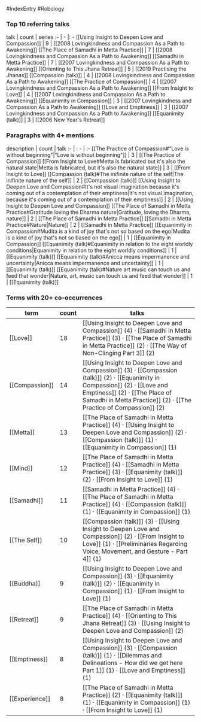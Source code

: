 #IndexEntry #Robology

### Top 10 referring talks
talk | count | series
:- | - |: -
[[Using Insight to Deepen Love and Compassion]] | 9 | [[2008 Lovingkindness and Compassion As a Path to Awakening]]
[[The Place of Samadhi in Metta Practice]] | 7 | [[2008 Lovingkindness and Compassion As a Path to Awakening]]
[[Samadhi in Metta Practice]] | 7 | [[2007 Lovingkindness and Compassion As a Path to Awakening]]
[[Orienting to This Jhana Retreat]] | 5 | [[2019 Practising the Jhanas]]
[[Compassion (talk)]] | 4 | [[2008 Lovingkindness and Compassion As a Path to Awakening]]
[[The Practice of Compassion]] | 4 | [[2007 Lovingkindness and Compassion As a Path to Awakening]]
[[From Insight to Love]] | 4 | [[2007 Lovingkindness and Compassion As a Path to Awakening]]
[[Equanimity in Compassion]] | 3 | [[2007 Lovingkindness and Compassion As a Path to Awakening]]
[[Love and Emptiness]] | 3 | [[2007 Lovingkindness and Compassion As a Path to Awakening]]
[[Equanimity (talk)]] | 3 | [[2006 New Year's Retreat]]

### Paragraphs with 4+ mentions
description | count | talk
:- | : - | :-
[[The Practice of Compassion#"Love is without beginning"\|"Love is without beginning"]] | 3 | [[The Practice of Compassion]]
[[From Insight to Love#Metta is fabricated but it's also the natural state\|Metta is fabricated, but it's also the natural state]] | 3 | [[From Insight to Love]]
[[Compassion (talk)#The inifinite nature of the self\|The inifinite nature of the self]] | 2 | [[Compassion (talk)]]
[[Using Insight to Deepen Love and Compassion#It's not visual imagination because it's coming out of a contemplation of their emptiness\|It's not visual imagination, because it's coming out of a contemplation of their emptiness]] | 2 | [[Using Insight to Deepen Love and Compassion]]
[[The Place of Samadhi in Metta Practice#Gratitude loving the Dharma nature\|Gratitude, loving the Dharma, nature]] | 2 | [[The Place of Samadhi in Metta Practice]]
[[Samadhi in Metta Practice#Nature\|Nature]] | 2 | [[Samadhi in Metta Practice]]
[[Equanimity in Compassion#Mudita is a kind of joy that's not so based on the ego\|Mudita is a kind of joy that's not so based on the ego]] | 1 | [[Equanimity in Compassion]]
[[Equanimity (talk)#Equanimity in relation to the eight worldly conditions\|Equanimity in relation to the eight worldly conditions]] | 1 | [[Equanimity (talk)]]
[[Equanimity (talk)#Anicca means impermanence and uncertainty\|Anicca means impermanence and uncertainty]] | 1 | [[Equanimity (talk)]]
[[Equanimity (talk)#Nature art music can touch us and feed that wonder\|Nature, art, music can touch us and feed that wonder]] | 1 | [[Equanimity (talk)]]

### Terms with 20+ co-occurrences
term | count | talks
-|-|-
[[Love]] | 18 | <span class="counts">[[Using Insight to Deepen Love and Compassion]] (4) · [[Samadhi in Metta Practice]] (3) · [[The Place of Samadhi in Metta Practice]] (2) · [[The Way of Non-Clinging Part 3]] (2)</span> 
[[Compassion]] | 14 | <span class="counts">[[Using Insight to Deepen Love and Compassion]] (3) · [[Compassion (talk)]] (2) · [[Equanimity in Compassion]] (2) · [[Love and Emptiness]] (2) · [[The Place of Samadhi in Metta Practice]] (2) · [[The Practice of Compassion]] (2)</span> 
[[Metta]] | 13 | <span class="counts">[[The Place of Samadhi in Metta Practice]] (4) · [[Using Insight to Deepen Love and Compassion]] (2) · [[Compassion (talk)]] (1) · [[Equanimity in Compassion]] (1)</span> 
[[Mind]] | 12 | <span class="counts">[[The Place of Samadhi in Metta Practice]] (4) · [[Samadhi in Metta Practice]] (3) · [[Equanimity (talk)]] (2) · [[From Insight to Love]] (1)</span> 
[[Samadhi]] | 11 | <span class="counts">[[Samadhi in Metta Practice]] (4) · [[The Place of Samadhi in Metta Practice]] (4) · [[Compassion (talk)]] (1) · [[Equanimity in Compassion]] (1)</span> 
[[The Self]] | 10 | <span class="counts">[[Compassion (talk)]] (3) · [[Using Insight to Deepen Love and Compassion]] (2) · [[From Insight to Love]] (1) · [[Preliminaries Regarding Voice, Movement, and Gesture - Part 4]] (1)</span> 
[[Buddha]] | 9 | <span class="counts">[[Using Insight to Deepen Love and Compassion]] (3) · [[Equanimity (talk)]] (2) · [[Equanimity in Compassion]] (1) · [[From Insight to Love]] (1)</span> 
[[Retreat]] | 9 | <span class="counts">[[The Place of Samadhi in Metta Practice]] (4) · [[Orienting to This Jhana Retreat]] (3) · [[Using Insight to Deepen Love and Compassion]] (2)</span> 
[[Emptiness]] | 8 | <span class="counts">[[Using Insight to Deepen Love and Compassion]] (3) · [[Compassion (talk)]] (1) · [[Dilemmas and Delineations - How did we get here Part 1]] (1) · [[Love and Emptiness]] (1)</span> 
[[Experience]] | 8 | <span class="counts">[[The Place of Samadhi in Metta Practice]] (2) · [[Equanimity (talk)]] (1) · [[Equanimity in Compassion]] (1) · [[From Insight to Love]] (1)</span> 

